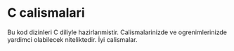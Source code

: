 # C calismalari 

Bu kod dizinleri C diliyle hazirlanmistir. Calismalarinizde ve ogrenimlerinizde yardimci olabilecek niteliktedir.
İyi calismalar.

